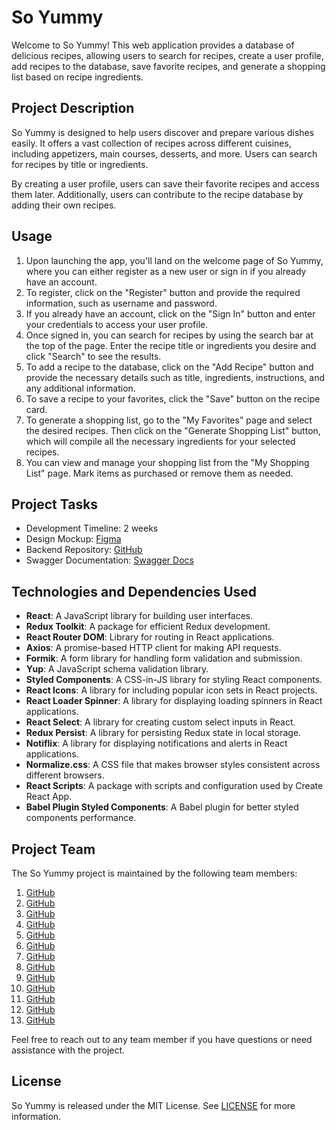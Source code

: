 # So Yummy

Welcome to So Yummy! This web application provides a database of delicious
recipes, allowing users to search for recipes, create a user profile, add
recipes to the database, save favorite recipes, and generate a shopping list
based on recipe ingredients.

## Project Description

So Yummy is designed to help users discover and prepare various dishes easily.
It offers a vast collection of recipes across different cuisines, including
appetizers, main courses, desserts, and more. Users can search for recipes by
title or ingredients.

By creating a user profile, users can save their favorite recipes and access
them later. Additionally, users can contribute to the recipe database by adding
their own recipes.

## Usage

1. Upon launching the app, you'll land on the welcome page of So Yummy, where
   you can either register as a new user or sign in if you already have an
   account.
2. To register, click on the "Register" button and provide the required
   information, such as username and password.
3. If you already have an account, click on the "Sign In" button and enter your
   credentials to access your user profile.
4. Once signed in, you can search for recipes by using the search bar at the top
   of the page. Enter the recipe title or ingredients you desire and click
   "Search" to see the results.
5. To add a recipe to the database, click on the "Add Recipe" button and provide
   the necessary details such as title, ingredients, instructions, and any
   additional information.
6. To save a recipe to your favorites, click the "Save" button on the recipe
   card.
7. To generate a shopping list, go to the "My Favorites" page and select the
   desired recipes. Then click on the "Generate Shopping List" button, which
   will compile all the necessary ingredients for your selected recipes.
8. You can view and manage your shopping list from the "My Shopping List" page.
   Mark items as purchased or remove them as needed.

## Project Tasks

- Development Timeline: 2 weeks
- Design Mockup: [Figma](link-to-figma-design)
- Backend Repository: [GitHub](link-to-backend-repo)
- Swagger Documentation: [Swagger Docs](link-to-swagger-docs)

## Technologies and Dependencies Used

- **React**: A JavaScript library for building user interfaces.
- **Redux Toolkit**: A package for efficient Redux development.
- **React Router DOM**: Library for routing in React applications.
- **Axios**: A promise-based HTTP client for making API requests.
- **Formik**: A form library for handling form validation and submission.
- **Yup**: A JavaScript schema validation library.
- **Styled Components**: A CSS-in-JS library for styling React components.
- **React Icons**: A library for including popular icon sets in React projects.
- **React Loader Spinner**: A library for displaying loading spinners in React
  applications.
- **React Select**: A library for creating custom select inputs in React.
- **Redux Persist**: A library for persisting Redux state in local storage.
- **Notiflix**: A library for displaying notifications and alerts in React
  applications.
- **Normalize.css**: A CSS file that makes browser styles consistent across
  different browsers.
- **React Scripts**: A package with scripts and configuration used by Create
  React App.
- **Babel Plugin Styled Components**: A Babel plugin for better styled
  components performance.

## Project Team

The So Yummy project is maintained by the following team members:

1. [GitHub](https://github.com/Anastasiia2302)
2. [GitHub](https://github.com/AnastasiiaBakumenko)
3. [GitHub](https://github.com/BaristaYaroslv)
4. [GitHub](https://github.com/Dimar95)
5. [GitHub](https://github.com/Kryzhanivskyi89)
6. [GitHub](https://github.com/NVZ1994)
7. [GitHub](https://github.com/Umberban)
8. [GitHub](https://github.com/Vastasika)
9. [GitHub](https://github.com/VladDyadenko)
10. [GitHub](https://github.com/Yanna-Trofimova)
11. [GitHub](https://github.com/natalynoele)
12. [GitHub](https://github.com/vitalij99)
13. [GitHub](https://github.com/webdevbiv)

Feel free to reach out to any team member if you have questions or need
assistance with the project.

## License

So Yummy is released under the MIT License. See [LICENSE](LICENSE) for more
information.
